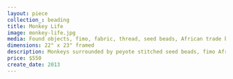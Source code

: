 ```yaml
---
layout: piece
collection_: beading
title: Monkey Life
image: monkey-life.jpg
media: Found objects, fimo, fabric, thread, seed beads, African trade beads.
dimensions: 22" x 23" framed
description: Monkeys surrounded by peyote stitched seed beads, fimo African face molded surrounded by seed beads, African trade beads surrounded by seed beads using peyote stitch, fabric, inlaid cut material appliqued, quilted, double beige matted in glassed maple frame two inches in depth.
price: $550
create_date: 2013
---
```

